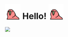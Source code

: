 # <img src="https://raw.githubusercontent.com/LASKAV/LASKAV/main/ime/6oa.gif" width="10%"/> **Hello!** <img src="https://raw.githubusercontent.com/LASKAV/LASKAV/main/ime/6oa.gif" width="10%"/> <br>
<img src="https://media.giphy.com/media/WUlplcMpOCEmTGBtBW/giphy.gif" width="30px">

